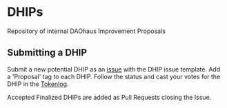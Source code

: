 # DHIPs

Repository of internal DAOhaus Improvement Proposals

## Submitting a DHIP

Submit a new potential DHIP as an [issue](https://github.com/HausDAO/DHIPs/issues/new) with the DHIP issue template. Add a 'Proposal' tag to each DHIP. Follow the status and cast your votes for the DHIP in the [Tokenlog](https://tokenlog.xyz/hausDAO/DHIPs). 

Accepted Finalized DHIPs are added as Pull Requests closing the Issue. 
